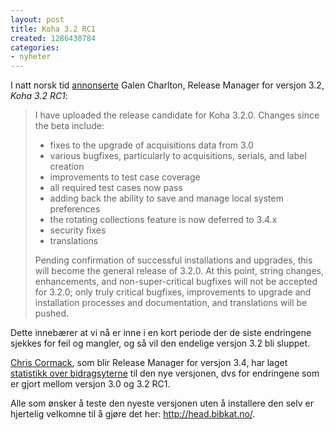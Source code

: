 ```yaml
---
layout: post
title: Koha 3.2 RC1
created: 1286438784
categories:
- nyheter
---
```

<p>I natt norsk tid <a href="http://koha-community.org/release-candidate-koha-3-2-0/">annonserte</a> Galen Charlton, Release Manager for versjon 3.2, <em>Koha 3.2 RC1</em>:</p>
<blockquote>
<p>I have uploaded the release candidate for Koha 3.2.0. Changes since the beta include:</p>
<ul>
<li>fixes to the upgrade of acquisitions data from 3.0</li>
<li>various bugfixes, particularly to acquisitions, serials, and label creation</li>
<li>improvements to test case coverage</li>
<li>all required test cases now pass</li>
<li>adding back the ability to save and manage local system preferences</li>

<li>the rotating collections feature is now deferred to 3.4.x</li>
<li>security fixes</li>
<li>translations</li>
</ul>
<p>Pending confirmation of successful installations and upgrades, this will become the general release of 3.2.0. At this point, string changes, enhancements, and non-super-critical bugfixes will not be accepted for 3.2.0; only truly critical bugfixes, improvements to upgrade and installation processes and documentation, and translations will be pushed.</p>
</blockquote>
<p>Dette innebærer at vi nå er inne i en kort periode der de siste endringene sjekkes for feil og mangler, og så vil den endelige versjon 3.2 bli sluppet.</p>
<p><a href="http://blog.bigballofwax.co.nz/">Chris Cormack</a>, som blir Release Manager for versjon 3.4, har laget <a href="http://blog.bigballofwax.co.nz/2010/10/07/koha-3-2-0-release-candidate/">statistikk over bidragsyterne</a> til den nye versjonen, dvs for endringene som er gjort mellom versjon 3.0 og 3.2 RC1.</p>

<p>Alle som ønsker å teste den nyeste versjonen uten å installere den selv er hjertelig velkomne til å gjøre det her: <a href="http://head.bibkat.no/">http://head.bibkat.no/</a>.</p>
